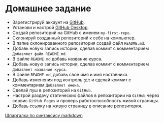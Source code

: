 # Домашнее задание

- Зарегистрируй аккаунт на [GitHub](https://github.com/).
- Установи и настрой [GitHub Desktop](https://desktop.github.com/).
- Создай репозиторий на GitHub с именем `my-first-repo`.
- Склонируй созданный репозиторий к себе на компьютер.
- В папке склонированного репозитория создай файл `README.md`.
- Добавь новую запись истории, сделав коммит с комментарием
  `Добавляет файл README.md`.
- В файле `README.md` добавь название курса.
- Добавь новую запись истории, сделав коммит с комментарием
  `Добавляет название курса`.
- В файле `README.md`, добавь свое имя и имя наставника.
- Добавь изменения под контроль `git` и сделай коммит с комментарием
  `Добавляет имена`.
- Сделай пуш в репозиторий на `GitHub`.
- Настрой раздачу статических файлов в репозитории на `GitHub` через сервис
  `GitHub Pages` и проверь работоспособность живой страницы.
- Добавь ссылку на живую страницу в описание репозитория.

[Шпаргалка по синтаксису markdown](https://github.com/adam-p/markdown-here/wiki/Markdown-Cheatsheet)
